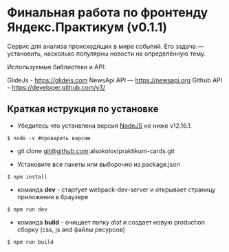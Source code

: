 # Финальная работа по фронтенду Яндекс.Практикум (v0.1.1)

Сервис для анализа происходящих в мире событий. Его задача — установить, насколько популярны новости на определённую тему.

Используемые библиотеки и API:

GlideJs - https://glidejs.com
NewsApi API — https://newsapi.org
Github API - https://developer.github.com/v3/

## Краткая иструкция по установкe

* Убедитесь что устанвлена версия [NodeJS](https://nodejs.org/en/download/) не ниже v12.16.1.

```$ node -v #проверить версию``` 

* git clone git@github.com:alsokolov/praktikum-cards.git

* Установите все пакеты или выборочно из package.json

```$ npm install``` 

* команда **dev**  - стартует webpack-dev-server и открывает страницу приложения в браузере

```$ npm run dev``` 

* команда **build** - очищает папку *dist* и создает новую production сборку (css, js and файлы ресурсов)

```$ npm run build```
